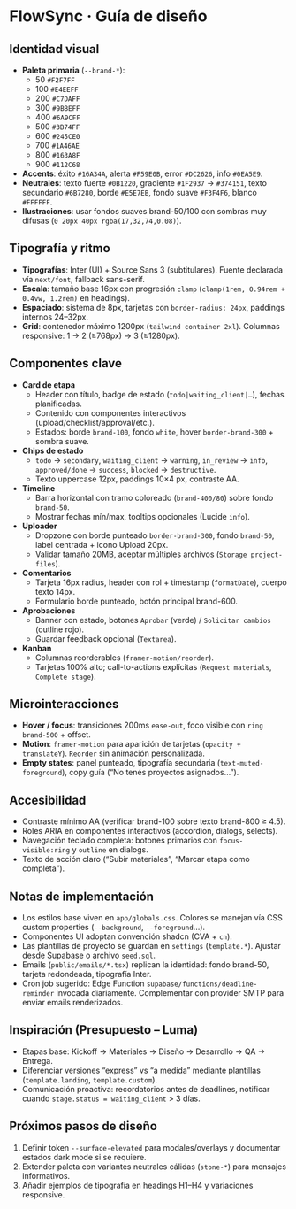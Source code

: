 # FlowSync · Guía de diseño

## Identidad visual
- **Paleta primaria** (`--brand-*`):
  - 50 `#F2F7FF`
  - 100 `#E4EEFF`
  - 200 `#C7DAFF`
  - 300 `#9BBEFF`
  - 400 `#6A9CFF`
  - 500 `#3B74FF`
  - 600 `#245CE0`
  - 700 `#1A46AE`
  - 800 `#163A8F`
  - 900 `#112C68`
- **Accents**: éxito `#16A34A`, alerta `#F59E0B`, error `#DC2626`, info `#0EA5E9`.
- **Neutrales**: texto fuerte `#0B1220`, gradiente `#1F2937` → `#374151`, texto secundario `#6B7280`, borde `#E5E7EB`, fondo suave `#F3F4F6`, blanco `#FFFFFF`.
- **Ilustraciones**: usar fondos suaves brand-50/100 con sombras muy difusas (`0 20px 40px rgba(17,32,74,0.08)`).

## Tipografía y ritmo
- **Tipografías**: Inter (UI) + Source Sans 3 (subtitulares). Fuente declarada vía `next/font`, fallback sans-serif.
- **Escala**: tamaño base 16px con progresión `clamp` (`clamp(1rem, 0.94rem + 0.4vw, 1.2rem)` en headings).
- **Espaciado**: sistema de 8px, tarjetas con `border-radius: 24px`, paddings internos 24–32px.
- **Grid**: contenedor máximo 1200px (`tailwind container 2xl`). Columnas responsive: 1 → 2 (≥768px) → 3 (≥1280px).

## Componentes clave
- **Card de etapa**
  - Header con título, badge de estado (`todo|waiting_client|…`), fechas planificadas.
  - Contenido con componentes interactivos (upload/checklist/approval/etc.).
  - Estados: borde `brand-100`, fondo `white`, hover `border-brand-300` + sombra suave.
- **Chips de estado**
  - `todo` → `secondary`, `waiting_client` → `warning`, `in_review` → `info`, `approved/done` → `success`, `blocked` → `destructive`.
  - Texto uppercase 12px, paddings 10×4 px, contraste AA.
- **Timeline**
  - Barra horizontal con tramo coloreado (`brand-400/80`) sobre fondo `brand-50`.
  - Mostrar fechas mín/max, tooltips opcionales (Lucide `info`).
- **Uploader**
  - Dropzone con borde punteado `border-brand-300`, fondo `brand-50`, label centrada + icono Upload 20px.
  - Validar tamaño 20MB, aceptar múltiples archivos (`Storage project-files`).
- **Comentarios**
  - Tarjeta 16px radius, header con rol + timestamp (`formatDate`), cuerpo texto 14px.
  - Formulario borde punteado, botón principal brand-600.
- **Aprobaciones**
  - Banner con estado, botones `Aprobar` (verde) / `Solicitar cambios` (outline rojo).
  - Guardar feedback opcional (`Textarea`).
- **Kanban**
  - Columnas reorderables (`framer-motion/reorder`).
  - Tarjetas 100% alto; call-to-actions explícitas (`Request materials`, `Complete stage`).

## Microinteracciones
- **Hover / focus**: transiciones 200ms `ease-out`, foco visible con `ring brand-500` + offset.
- **Motion**: `framer-motion` para aparición de tarjetas (`opacity + translateY`). `Reorder` sin animación personalizada.
- **Empty states**: panel punteado, tipografía secundaria (`text-muted-foreground`), copy guía (“No tenés proyectos asignados…”).

## Accesibilidad
- Contraste mínimo AA (verificar brand-100 sobre texto brand-800 ≥ 4.5).
- Roles ARIA en componentes interactivos (accordion, dialogs, selects).
- Navegación teclado completa: botones primarios con `focus-visible:ring` y `outline` en dialogs.
- Texto de acción claro (“Subir materiales”, “Marcar etapa como completa”).

## Notas de implementación
- Los estilos base viven en `app/globals.css`. Colores se manejan vía CSS custom properties (`--background`, `--foreground`...).
- Componentes UI adoptan convención shadcn (CVA + `cn`).
- Las plantillas de proyecto se guardan en `settings` (`template.*`). Ajustar desde Supabase o archivo `seed.sql`.
- Emails (`public/emails/*.tsx`) replican la identidad: fondo brand-50, tarjeta redondeada, tipografía Inter.
- Cron job sugerido: Edge Function `supabase/functions/deadline-reminder` invocada diariamente. Complementar con provider SMTP para enviar emails renderizados.

## Inspiración (Presupuesto – Luma)
- Etapas base: Kickoff → Materiales → Diseño → Desarrollo → QA → Entrega.
- Diferenciar versiones “express” vs “a medida” mediante plantillas (`template.landing`, `template.custom`).
- Comunicación proactiva: recordatorios antes de deadlines, notificar cuando `stage.status = waiting_client` > 3 días.

## Próximos pasos de diseño
1. Definir token `--surface-elevated` para modales/overlays y documentar estados dark mode si se requiere.
2. Extender paleta con variantes neutrales cálidas (`stone-*`) para mensajes informativos.
3. Añadir ejemplos de tipografía en headings H1–H4 y variaciones responsive.
